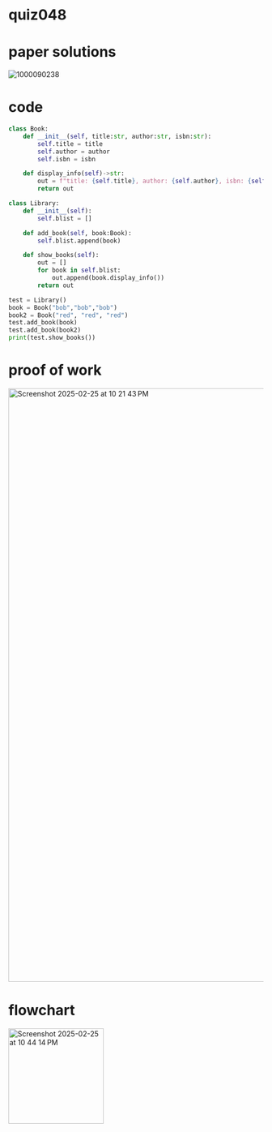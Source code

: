 # quiz048

# paper solutions
![1000090238](https://github.com/user-attachments/assets/479f4865-4de7-4b56-9bc5-bb8d56266a90)

# code
```.py
class Book:
    def __init__(self, title:str, author:str, isbn:str):
        self.title = title
        self.author = author
        self.isbn = isbn

    def display_info(self)->str:
        out = f"title: {self.title}, author: {self.author}, isbn: {self.isbn}."
        return out

class Library:
    def __init__(self):
        self.blist = []

    def add_book(self, book:Book):
        self.blist.append(book)

    def show_books(self):
        out = []
        for book in self.blist:
            out.append(book.display_info())
        return out

test = Library()
book = Book("bob","bob","bob")
book2 = Book("red", "red", "red")
test.add_book(book)
test.add_book(book2)
print(test.show_books())
```
# proof of work
<img width="1171" alt="Screenshot 2025-02-25 at 10 21 43 PM" src="https://github.com/user-attachments/assets/cf40b7f9-c54f-424d-aab8-38f6bb924733" />

# flowchart
<img width="188" alt="Screenshot 2025-02-25 at 10 44 14 PM" src="https://github.com/user-attachments/assets/404f0861-f91d-4288-bb36-24e18e7cf85b" />

